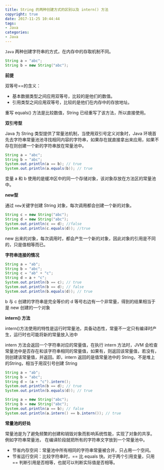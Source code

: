 ```yaml
---
title: String 的两种创建方式的区别以及 intern() 方法
copyright: true
date: 2017-11-25 10:44:44
tags:
- Java
categories:
- Java
---
```


`Java` 两种创建字符串的方式，在内存中的存取机制不同。
```java
String a = "abc";
String b = new String("abc");
```
<!-- more -->

**前提**

双等号==的含义：
- 基本数据类型之间应用双等号，比较的是他们的数值。
- 引用类型之间应用双等号，比较的是他们在内存中的存放地址。

重写 equals() 方法是比较数值，String 已经重写了该方法，所以直接使用。

**双引号型**

Java 为 String 类型提供了常量池机制，当使用双引号定义对象时，Java 环境首先去字符串常量池池寻找相同内容的字符串，如果存在就直接拿出来应用，如果不存在则创建一个新的字符串放在常量池中。
```java
String a = "abc";
String b = "abc";
System.out.println(a == b); // true
System.out.println(a.equals(b)); // true
```
变量 a 和 b 使用的是缓冲区中的同一个存储对象，该对象存放在方法区的常量池中。

**new型**

通过 `new`关键字创建 String 对象，每次调用都会创建一个新的对象。
```java
String c = new String("abc");
String d = new String("abc");
System.out.println(c == d); //false
System.out.println(c.equals(d)); //true
```
new 出来的对象，每次调用时，都会产生一个新的对象，因此对象的引用是不同的，只是值相等而已。

**字符串连接的情况**
```java
String a = "ab";
String b = "abc";
String c = "ab" + "c";
String d = a + "c";
System.out.println(b == c); // true
System.out.println(b == d); // false
System.out.println(b.equals(d)); // true
```
b 与 c 创建的字符串是完全等价的
d 等号右边有一个非常量，得到的结果相当于是 new 创建的一个对象

**intern() 方法**

intern()方法使用的特性是运行时常量池，具备动态性，常量不一定只有编译时产生，运行时也可能将新的常量放入池中

intern 方法会返回一个字符串对应的常量值，在执行 intern 方法时，JVM 会检查常量池中是否存在和该字符串相同的常量值，如果有，则返回该常量值，若没有，则创建该常量值，并返回。即，intern 返回的是值常量池中的 String，不是堆上的String，相当于用双引号创建 String

```java
String a = "ab";
String b = "abc";
String d = (a + "c").intern();
System.out.println(b == d); // true
System.out.println(b.equals(d)); // true
```
```java
String a = new String("abc");
String b = new String("abc");
System.out.println(a == b); // false
System.out.println(a.intern() == b.intern()); // true
```

**常量池的好处**

常量池是为了避免频繁的创建和销毁对象而影响系统性能，实现了对象的共享。
例如字符串常量池， 在编译阶段就把所有的字符串文字放到一个常量池中。
- 节省内存空间：常量池中所有相同的字符串常量被合并，只占用一个空间。
- 节省运行空间：比较字符串时，== 比 equals 快。对于两个引用变量，只用 == 判断引用是否相等，也就可以判断实际值是否相等。





